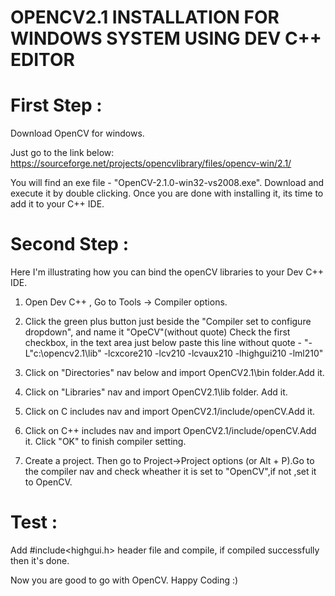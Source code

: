 # OPENCV2.1 INSTALLATION FOR WINDOWS SYSTEM USING DEV C++ EDITOR

# First Step :
Download OpenCV for windows.

Just go to the link below:
https://sourceforge.net/projects/opencvlibrary/files/opencv-win/2.1/

You will find an exe file - "OpenCV-2.1.0-win32-vs2008.exe". Download and execute it by double clicking.
Once you are done with installing it, its time to add it to your C++ IDE.

# Second Step :
Here I'm illustrating how you can bind the openCV libraries to your Dev C++ IDE.

1. Open Dev C++ , Go to Tools -> Compiler options.

2. Click the green plus button just beside the "Compiler set to configure dropdown", and name it "OpeCV"(without quote)
Check the first checkbox, in the text area just below paste this line without quote - 
"-L"c:\opencv2.1\lib" -lcxcore210 -lcv210 -lcvaux210 -lhighgui210 -lml210"

3. Click on "Directories" nav below and import OpenCV2.1\bin folder.Add it.
4. Click on "Libraries" nav and import OpenCV2.1\lib folder. Add it.
5. Click on C includes nav and import OpenCV2.1/include/openCV.Add it.
6. Click on C++ includes nav and import OpenCV2.1/include/openCV.Add it.
    Click "OK" to finish compiler setting.

7. Create a project. Then go to  Project->Project options (or Alt + P).Go to the compiler nav and check wheather it is set to "OpenCV",if not ,set it to OpenCV.

# Test :

Add #include<highgui.h> header file and compile, if compiled successfully then it's done.

Now you are good to go with OpenCV. Happy Coding :)


